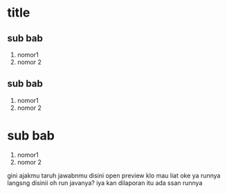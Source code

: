 # title

## sub bab
1. nomor1
2. nomor 2

## sub bab
1. nomor1
2. nomor 2

# sub bab
1. nomor1
2. nomor 2

gini ajakmu taruh jawabnmu disini
open preview klo mau liat oke ya
runnya langsng disinii 
oh run javanya?
iya 
kan dilaporan itu ada ssan runnya 